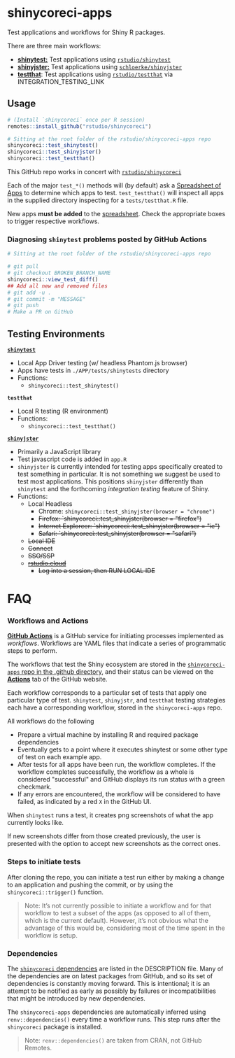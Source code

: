 # shinycoreci-apps

Test applications and workflows for Shiny R packages.

There are three main workflows:
* [**shinytest:**](https://github.com/rstudio/shinycoreci-apps/actions?query=workflow%3Ashinytest) Test applications using [`rstudio/shinytest`](https://github.com/rstudio/shinytest)
* [**shinyjster:**](https://github.com/rstudio/shinycoreci-apps/actions?query=workflow%3Ashinyjster) Test applications using [`schloerke/shinyjster`](https://github.com/schloerke/shinyjster)
* [**testthat**](https://github.com/rstudio/shinycoreci-apps/actions?query=workflow%3Atestthat): Test applications using [`rstudio/testthat`](https://github.com/rstudio/testthat) via INTEGRATION_TESTING_LINK


## Usage

```r
# (Install `shinycoreci` once per R session)
remotes::install_github("rstudio/shinycoreci")

# Sitting at the root folder of the rstudio/shinycoreci-apps repo
shinycoreci::test_shinytest()
shinycoreci::test_shinyjster()
shinycoreci::test_testthat()
```

This GitHub repo works in concert with [`rstudio/shinycoreci`](https://github.com/rstudio/shinycoreci)

Each of the major `test_*()` methods will (by default) ask a [Spreadsheet of Apps](https://docs.google.com/spreadsheets/d/1jPWPNmSQbbE8E6KS5tXnm5Jq7r01GaOCCE1Vvz5e9a8/edit#gid=0) to determine which apps to test.  `test_testthat()` will inspect all apps in the supplied directory inspecting for a `tests/testthat.R` file.

New apps **must be added** to the [spreadsheet](https://docs.google.com/spreadsheets/d/1jPWPNmSQbbE8E6KS5tXnm5Jq7r01GaOCCE1Vvz5e9a8/edit#gid=0).  Check the appropriate boxes to trigger respective workflows.


### Diagnosing `shinytest` problems posted by GitHub Actions

```r
# Sitting at the root folder of the rstudio/shinycoreci-apps repo

# git pull
# git checkout BROKEN_BRANCH_NAME
shinycoreci::view_test_diff()
## Add all new and removed files
# git add -u .
# git commit -m "MESSAGE"
# git push
# Make a PR on GitHub
```

## Testing Environments

[**`shinytest`**](https://github.com/rstudio/shinytest)
* Local App Driver testing (w/ headless Phantom.js browser)
* Apps have tests in `./APP/tests/shinytests` directory
* Functions:
  * `shinycoreci::test_shinytest()`

**`testthat`**
* Local R testing (R environment)
* Functions:
  * `shinycoreci::test_testthat()`

[**`shinyjster`**](https://github.com/schloerke/shinyjster)
* Primarily a JavaScript library
* Test javascript code is added in `app.R`
* `shinyjster` is currently intended for testing apps specifically created to test something in particular. It is not something we suggest be used to test most applications. This positions `shinyjster` differently than `shinytest` and the forthcoming _integration testing_ feature of Shiny.
* Functions:
  * Local Headless
    * Chrome: `shinycoreci::test_shinyjster(browser = "chrome")`
    * ~~Firefox: `shinycoreci::test_shinyjster(browser = "firefox")~~
    * ~~Internet Exploreer: `shinycoreci::test_shinyjster(browser = "ie")~~
    * ~~Safari: `shinycoreci::test_shinyjster(browser = "safari")~~
  * ~~Local IDE~~
  * ~~Connect~~
  * ~~SSO/SSP~~
  * ~~[rstudio.cloud](http://rstudio.cloud)~~
    * ~~Log into a session, then RUN LOCAL IDE~~


# FAQ

### Workflows and Actions

[**GitHub Actions**](https://github.com/features/actions) is a GitHub service for initiating processes implemented as _workflows_. Workflows are YAML files that indicate a series of programmatic steps to perform.

The workflows that test the Shiny ecosystem are stored in the [`shinycoreci-apps` repo in the .github directory](https://github.com/rstudio/shinycoreci-apps/tree/master/.github/workflows), and their status can be viewed on the [**Actions**](https://github.com/rstudio/shinycoreci-apps/actions) tab of the GitHub website.

Each workflow corresponds to a particular set of tests that apply one particular type of test. `shinytest`, `shinyjstr`, and `testthat` testing strategies each have a corresponding workflow, stored in the `shinycoreci-apps` repo.

All workflows do the following
* Prepare a virtual machine by installing R and required package dependencies
* Eventually gets to a point where it executes shinytest or some other type of test on each example app.
* After tests for all apps have been run, the workflow completes. If the workflow completes successfully, the workflow as a whole is considered "successful" and GitHub displays its run status with a green checkmark.
* If any errors are encountered, the workflow will be considered to have failed, as indicated by a red `X` in the GitHub UI.

When `shinytest` runs a test, it creates png screenshots of what the app currently looks like.

If new screenshots differ from those created previously, the user is presented with the option to accept new screenshots as the correct ones.

### Steps to initiate tests

After cloning the repo, you can initiate a test run either by making a change to an application and pushing the commit, or by using the `shinycoreci::trigger()` function.

> Note: It’s not currently possible to initiate a workflow and for that workflow to test a subset of the apps (as opposed to all of them, which is the current default). However, it’s not obvious what the advantage of this would be, considering most of the time spent in the workflow is setup.


### Dependencies

The [`shinycoreci` dependencies](https://github.com/rstudio/shinycoreci/tree/readme#installation) are listed in the DESCRIPTION file. Many of the dependencies are on latest packages from GitHub, and so its set of dependencies is constantly moving forward. This is intentional; it is an attempt to be notified as early as possibly by failures or incompatibilities that might be introduced by new dependencies.

The `shinycoreci-apps` dependencies are automatically inferred using `renv::dependencies()` every time a workflow runs. This step runs after the `shinycoreci` package is installed.

> Note: `renv::dependencies()` are taken from CRAN, not GitHub Remotes.
